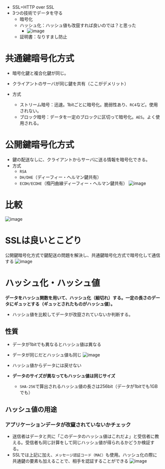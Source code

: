 - SSL=HTTP over SSL
- 3つの技術でデータを守る
  - 暗号化
  - ハッシュ化：ハッシュ値も改竄すれば良いのでは？と思った
    - ![image](https://user-images.githubusercontent.com/60077121/99600356-9c17a180-2a40-11eb-8ad2-614260f3a30f.png)
  - 証明書：なりすまし防止
  
# 共通鍵暗号化方式
  - 暗号化鍵と複合化鍵が同じ。
  - クライアントのサーバが同じ鍵を共有（ここがデメリット）
  
  - 方式
    - ストリーム暗号：迅速。1bitごとに暗号化。脆弱性あり、`RC4`など。使用されない。
    - ブロック暗号：データを一定のブロックに区切って暗号化。`AES`。よく使用される。
    
# 公開鍵暗号化方式
  - 鍵の配送なしに、クライアントからサーバに送る情報を暗号化できる。
  - 方式
    - `RSA`
    - `DH/DHE`（ディーフィー・ヘルマン鍵共有）
    - `ECDH/ECDHE`（楕円曲線ディーフィー・ヘルマン鍵共有）
  ![image](https://user-images.githubusercontent.com/60077121/99601323-8acf9480-2a42-11eb-98d9-44d3c51f8730.png)

# 比較
![image](https://user-images.githubusercontent.com/60077121/99601602-15b08f00-2a43-11eb-8f2c-b2bd4c2e17a1.png)

# SSLは良いとこどり
公開鍵暗号化方式で鍵配送の問題を解決し、共通鍵暗号化方式で暗号化して通信する
![image](https://user-images.githubusercontent.com/60077121/99601805-85267e80-2a43-11eb-9d0a-4d2a7d394c9b.png)

# ハッシュ化・ハッシュ値
**データをハッシュ関数を用いて、ハッシュ化（細切れ）する。一定の長さのデータにギュッとする（ギュッとされたものがハッシュ値）。**
- ハッシュ値を比較してデータが改竄されていないか判断する。

## 性質
- データが1bitでも異なるとハッシュ値は異なる
- データが同じだとハッシュ値も同じ
![image](https://user-images.githubusercontent.com/60077121/99602163-5bba2280-2a44-11eb-85df-6626b25fa619.png)

- ハッシュ値からデータには戻せない
- **データのサイズが異なってもハッシュ値は同じサイズ**
  - `SHA-256`で算出されるハッシュ値の長さは256bit（データが1bitでも1GBでも）

## ハッシュ値の用途
### アプリケーションデータが改竄されていないかチェック
- 送信者はデータと共に「このデータのハッシュ値はこれだよ」と受信者に教える。受信者も同じ計算をして同じハッシュ値が得られるかどうか検証する。
- SSLでは上記に加え、`メッセージ認証コード（MAC）`も使用。ハッシュ化の際に共通鍵の要素も加えることで、相手を認証することができる
![image](https://user-images.githubusercontent.com/60077121/99602876-97092100-2a45-11eb-871e-3329853d9df3.png)
